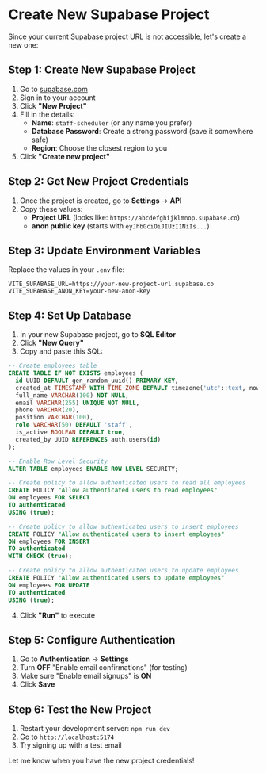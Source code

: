 # Create New Supabase Project

Since your current Supabase project URL is not accessible, let's create a new one:

## Step 1: Create New Supabase Project

1. Go to [supabase.com](https://supabase.com)
2. Sign in to your account
3. Click **"New Project"**
4. Fill in the details:
   - **Name**: `staff-scheduler` (or any name you prefer)
   - **Database Password**: Create a strong password (save it somewhere safe)
   - **Region**: Choose the closest region to you
5. Click **"Create new project"**

## Step 2: Get New Project Credentials

1. Once the project is created, go to **Settings** → **API**
2. Copy these values:
   - **Project URL** (looks like: `https://abcdefghijklmnop.supabase.co`)
   - **anon public key** (starts with `eyJhbGciOiJIUzI1NiIs...`)

## Step 3: Update Environment Variables

Replace the values in your `.env` file:

```
VITE_SUPABASE_URL=https://your-new-project-url.supabase.co
VITE_SUPABASE_ANON_KEY=your-new-anon-key
```

## Step 4: Set Up Database

1. In your new Supabase project, go to **SQL Editor**
2. Click **"New Query"**
3. Copy and paste this SQL:

```sql
-- Create employees table
CREATE TABLE IF NOT EXISTS employees (
  id UUID DEFAULT gen_random_uuid() PRIMARY KEY,
  created_at TIMESTAMP WITH TIME ZONE DEFAULT timezone('utc'::text, now()) NOT NULL,
  full_name VARCHAR(100) NOT NULL,
  email VARCHAR(255) UNIQUE NOT NULL,
  phone VARCHAR(20),
  position VARCHAR(100),
  role VARCHAR(50) DEFAULT 'staff',
  is_active BOOLEAN DEFAULT true,
  created_by UUID REFERENCES auth.users(id)
);

-- Enable Row Level Security
ALTER TABLE employees ENABLE ROW LEVEL SECURITY;

-- Create policy to allow authenticated users to read all employees
CREATE POLICY "Allow authenticated users to read employees" 
ON employees FOR SELECT 
TO authenticated 
USING (true);

-- Create policy to allow authenticated users to insert employees
CREATE POLICY "Allow authenticated users to insert employees" 
ON employees FOR INSERT 
TO authenticated 
WITH CHECK (true);

-- Create policy to allow authenticated users to update employees
CREATE POLICY "Allow authenticated users to update employees" 
ON employees FOR UPDATE 
TO authenticated 
USING (true);
```

4. Click **"Run"** to execute

## Step 5: Configure Authentication

1. Go to **Authentication** → **Settings**
2. Turn **OFF** "Enable email confirmations" (for testing)
3. Make sure "Enable email signups" is **ON**
4. Click **Save**

## Step 6: Test the New Project

1. Restart your development server: `npm run dev`
2. Go to `http://localhost:5174`
3. Try signing up with a test email

Let me know when you have the new project credentials!